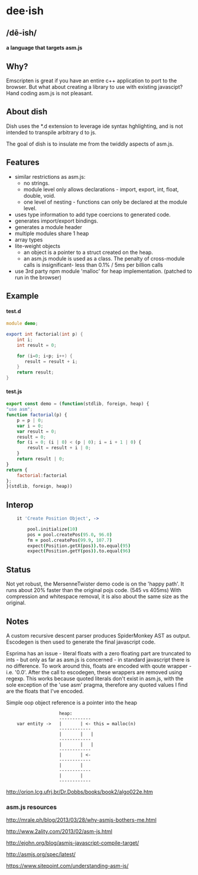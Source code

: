 
# dee·ish
## /dē-ish/ 
#### a language that targets asm.js

## Why?
Emscripten is great if you have an entire c++ application to port to the browser.
But what about creating a library to use with existing javascipt? Hand coding asm.js is not pleasant.

## About dish
Dish uses the *.d extension to leverage ide syntax hghlighting, and is not intended to transpile arbitrary d to js.

The goal of dish is to insulate me from the twiddly aspects of asm.js. 

## Features

* similar restrictions as asm.js:
    * no strings.
    * module level only allows declarations - import, export, int, float, double, void. 
    * one level of nesting - functions can only be declared at the module level.
* uses type information to add type coercions to generated code.
* generates import/export bindings.
* generates a module header
* multiple modules share 1 heap
* array types
* lite-weight objects
    * an object is a pointer to a struct created on the heap.
    * an asm.js module is used as a class. The penalty of cross-module calls is insignificant-
        less than 0.1% / 5ms per billion calls
* use 3rd party npm module 'malloc' for heap implementation. (patched to run in the browser)

## Example

#### test.d
```d
module demo;

export int factorial(int p) {
    int i;
    int result = 0;

    for (i=0; i<p; i++) {
       result = result + i; 
    }
    return result;
}

```

#### test.js
```javascript
export const demo = (function(stdlib, foreign, heap) {
"use asm";
function factorial(p) {
    p = p | 0;
    var i = 0;
    var result = 0;
    result = 0;
    for (i = 0; (i | 0) < (p | 0); i = i + 1 | 0) {
        result = result + i | 0;
    }
    return result | 0;
}
return { 
    factorial:factorial
};
}(stdlib, foreign, heap))

```

## Interop

```coffee
    it 'Create Position Object', ->

        pool.initialize(10)
        pos = pool.createPos(95.0, 96.0)
        fm = pool.createPos(99.9, 107.7)
        expect(Position.getX(pos)).to.equal(95)
        expect(Position.getY(pos)).to.equal(96)
```

## Status
Not yet robust, the MersenneTwister demo code is on the 'happy path'.
It runs about 20% faster than the original pojs code. (545 vs 405ms)
With compression and whitespace removal, it is also about the same size as the original.


## Notes

A custom recursive descent parser produces SpiderMonkey AST as output. Escodegen is then used to 
generate the final javascript code. 

Esprima has an issue - literal floats with a zero floating part are truncated to ints - but only as far as asm.js
is concerned - in standard javascript there is no difference. To work around this, floats are encoded with qoute 
wrapper - i.e. '0.0'. After the call to escodegen, these wrappers are removed using regexp. This works because
quoted literals don't exist in asm.js, with the sole exception of the 'use asm' pragma, therefore any quoted
values I find are the floats that I've encoded. 


Simple oop object reference is a pointer into the heap



                        heap:
                        ------------
        var entity ->   |		| <- this = malloc(n)
                        ------------
                        |		|	|
                        ------------
                        |		|	|
                        ------------
                        |		| <-
                        ------------
                        |		|
                        ------------
                        |		|
                        ------------



http://orion.lcg.ufrj.br/Dr.Dobbs/books/book2/algo022e.htm

### asm.js resources

http://mrale.ph/blog/2013/03/28/why-asmjs-bothers-me.html

http://www.2ality.com/2013/02/asm-js.html

http://ejohn.org/blog/asmjs-javascript-compile-target/

http://asmjs.org/spec/latest/

https://www.sitepoint.com/understanding-asm-js/